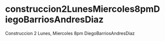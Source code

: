 # construccion2LunesMiercoles8pmDiegoBarriosAndresDiaz
Construccion 2 Lunes, Miercoles 8pm DiegoBarriosAndresDiaz
